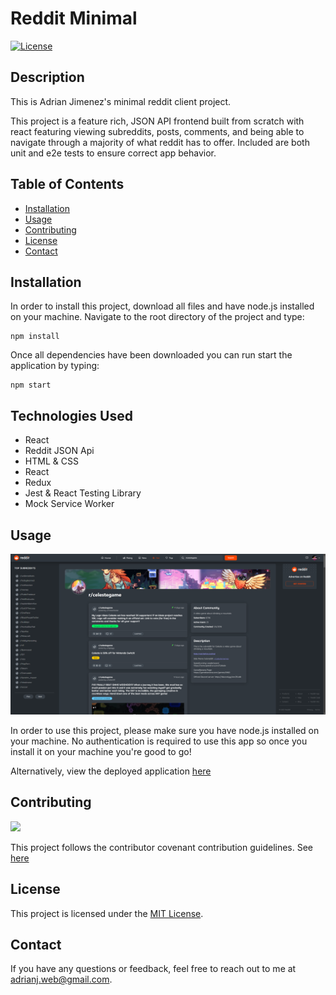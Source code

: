 # Reddit Minimal

[![License](https://img.shields.io/badge/license-MIT-blue.svg)](LICENSE)

## Description

This is Adrian Jimenez's minimal reddit client project.

This project is a feature rich, JSON API frontend built from scratch with react featuring viewing subreddits, posts, comments, and being able to navigate through a majority of what reddit has to offer. Included are both unit and e2e tests to ensure correct app behavior.

## Table of Contents

- [Installation](#installation)
- [Usage](#usage)
- [Contributing](#contributing)
- [License](#license)
- [Contact](#contact)

## Installation

In order to install this project, download all files and have node.js installed on your machine. Navigate to the root directory of the project and type:

```
npm install
```

Once all dependencies have been downloaded you can run start the application by typing:

```
npm start
```

## Technologies Used

- React
- Reddit JSON Api
- HTML & CSS
- React
- Redux
- Jest & React Testing Library
- Mock Service Worker

## Usage

![](./public/assets/preview.png)

In order to use this project, please make sure you have node.js installed on your machine. No authentication is required to use this app so once you install it on your machine you're good to go!

Alternatively, view the deployed application [here]()

## Contributing

![](https://img.shields.io/badge/Contribution-CC%20v2.1-blueviolet)

This project follows the contributor covenant contribution guidelines. See [here](https://www.contributor-covenant.org/version/2/1/code_of_conduct/)

## License

This project is licensed under the [MIT License](LICENSE).

## Contact

If you have any questions or feedback, feel free to reach out to me at [adrianj.web@gmail.com](mailto:adrianj.web@gmail.com).
